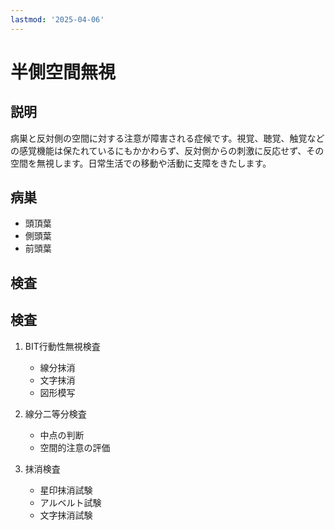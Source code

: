```yaml
---
lastmod: '2025-04-06'
---
```


# 半側空間無視

## 説明

病巣と反対側の空間に対する注意が障害される症候です。視覚、聴覚、触覚などの感覚機能は保たれているにもかかわらず、反対側からの刺激に反応せず、その空間を無視します。日常生活での移動や活動に支障をきたします。

## 病巣

- 頭頂葉
- 側頭葉
- 前頭葉

## 検査

## 検査

1. BIT行動性無視検査

   - 線分抹消
   - 文字抹消
   - 図形模写

2. 線分二等分検査

   - 中点の判断
   - 空間的注意の評価

3. 抹消検査
   - 星印抹消試験
   - アルベルト試験
   - 文字抹消試験
